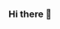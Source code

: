 ### Hi there 👋

<!--
**jcorchero/jcorchero** is a ✨ _special_ ✨ repository because its `README.md` (this file) appears on your GitHub profile.


I am Javier Corchero, PhD in Pharmacology, currently finishing a Master's Degree in Bioinformatics. 
I enjoy approaching Health Science from the bioinformatic perspective. 
I love joining different communities to broaden my horizons.
-->
